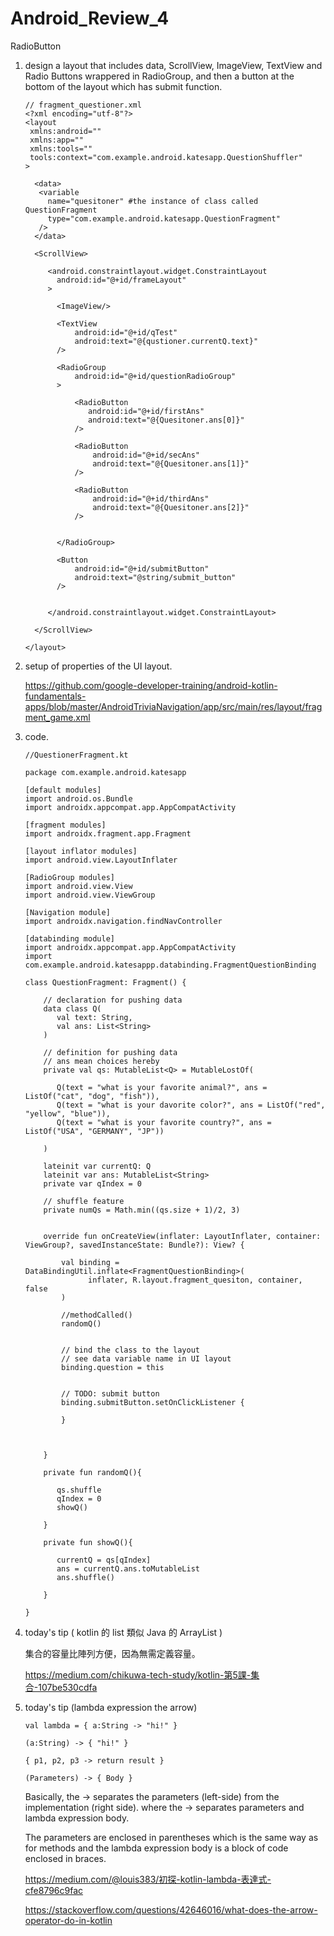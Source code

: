 # Android_Review_4
RadioButton

1. design a layout that includes data, ScrollView, ImageView, TextView and Radio Buttons wrappered in RadioGroup, and then a button at the bottom of the layout which has submit function.

       // fragment_questioner.xml
       <?xml encoding="utf-8"?>
       <layout
        xmlns:android=""
        xmlns:app=""
        xmlns:tools=""
        tools:context="com.example.android.katesapp.QuestionShuffler"
       >
       
         <data>
          <variable
            name="quesitoner" #the instance of class called QuestionFragment
            type="com.example.android.katesapp.QuestionFragment"
          />
         </data>
         
         <ScrollView>
         
            <android.constraintlayout.widget.ConstraintLayout
              android:id="@+id/frameLayout"
            >
            
              <ImageView/>
              
              <TextView
                  android:id="@+id/qTest"
                  android:text="@{qustioner.currentQ.text}"
              />
              
              <RadioGroup
                  android:id="@+id/questionRadioGroup"
              >
              
                  <RadioButton
                     android:id="@+id/firstAns"
                     android:text="@{Quesitoner.ans[0]}"
                  />
                  
                  <RadioButton
                      android:id="@+id/secAns"
                      android:text="@{Quesitoner.ans[1]}"
                  />
                  
                  <RadioButton
                      android:id="@+id/thirdAns"
                      android:text="@{Quesitoner.ans[2]}"
                  />
                  
              
              </RadioGroup>
              
              <Button
                  android:id="@+id/submitButton"
                  android:text="@string/submit_button"
              />
              
         
            </android.constraintlayout.widget.ConstraintLayout>
         
         </ScrollView>
      
       </layout>


2. setup of properties of the UI layout.

   https://github.com/google-developer-training/android-kotlin-fundamentals-apps/blob/master/AndroidTriviaNavigation/app/src/main/res/layout/fragment_game.xml
   
3. code.

       //QuestionerFragment.kt
       
       package com.example.android.katesapp
       
       [default modules]
       import android.os.Bundle
       import androidx.appcompat.app.AppCompatActivity
       
       [fragment modules]
       import androidx.fragment.app.Fragment
       
       [layout inflator modules]
       import android.view.LayoutInflater
       
       [RadioGroup modules]
       import android.view.View
       import android.view.ViewGroup
       
       [Navigation module]
       import androidx.navigation.findNavController
       
       [databinding module]
       import androidx.appcompat.app.AppCompatActivity
       import com.example.android.katesappp.databinding.FragmentQuestionBinding
       
       class QuestionFragment: Fragment() {
       
           // declaration for pushing data
           data class Q(
              val text: String,
              val ans: List<String>
           )
           
           // definition for pushing data
           // ans mean choices hereby
           private val qs: MutableList<Q> = MutableLostOf(
           
              Q(text = "what is your favorite animal?", ans = ListOf("cat", "dog", "fish")),
              Q(text = "what is your davorite color?", ans = ListOf("red", "yellow", "blue")),
              Q(text = "what is your favorite country?", ans = ListOf("USA", "GERMANY", "JP"))
           
           )
           
           lateinit var currentQ: Q
           lateinit var ans: MutableList<String>
           private var qIndex = 0
           
           // shuffle feature
           private numQs = Math.min((qs.size + 1)/2, 3)
           
           
           override fun onCreateView(inflater: LayoutInflater, container: ViewGroup?, savedInstanceState: Bundle?): View? {
           
               val binding = DataBindingUtil.inflate<FragmentQuestionBinding>(
                     inflater, R.layout.fragment_quesiton, container, false
               )
               
               //methodCalled()
               randomQ()
               
               
               // bind the class to the layout
               // see data variable name in UI layout
               binding.question = this
               
               
               // TODO: submit button
               binding.submitButton.setOnClickListener {
               
               }
           
        
           
           }
           
           private fun randomQ(){
           
              qs.shuffle
              qIndex = 0
              showQ()
              
           }
       
           private fun showQ(){
           
              currentQ = qs[qIndex]
              ans = currentQ.ans.toMutableList
              ans.shuffle()
           
           }
       
       }


4. today's tip ( kotlin 的 list 類似 Java 的 ArrayList )

   集合的容量比陣列方便，因為無需定義容量。

   https://medium.com/chikuwa-tech-study/kotlin-第5課-集合-107be530cdfa
   
5. today's tip (lambda expression the arrow)

       val lambda = { a:String -> "hi!" }
       
       (a:String) -> { "hi!" }
       
       { p1, p2, p3 -> return result }
       
       (Parameters) -> { Body } 
       
   Basically, the -> separates the parameters (left-side) from the implementation (right side).
   where the -> separates parameters and lambda expression body.

   The parameters are enclosed in parentheses which is the same way as for methods and the lambda expression body is a block of code enclosed in braces.

   https://medium.com/@louis383/初探-kotlin-lambda-表達式-cfe8796c9fac
   
   https://stackoverflow.com/questions/42646016/what-does-the-arrow-operator-do-in-kotlin
